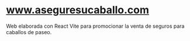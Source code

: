 # www.aseguresucaballo.com
Web elaborada con React Vite para promocionar la venta de seguros para caballos de paseo.
